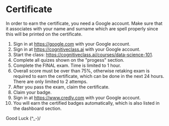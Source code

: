 # Certificate

In order to earn the certificate, you need a Google account.
Make sure that it associates with your name and surname which  are spell properly since this will be printed on the certificate.

1. Sign in at https://google.com with your Google account.
2. Sign in at https://cognitiveclass.ai with your Google account.
3. Start the class: 
	https://cognitiveclass.ai/courses/data-science-101.
4. Complete all quizes shown on the "progess" section.
5. Complete the FINAL exam. Time is limited to 1 hour.
6. Overall score must be over than 75%, otherwise retaking exam is required to earn the certificate, which can be done in the next 24 hours. There are only limited to 2 attemps.
7. After you pass the exam, claim the certificate.
8. Claim your badge.
9. Sign in at https://www.credly.com with your Google account.
10. You will earn the certified badges automatically, which is also listed in the dashboard section.

Good Luck (^_-)/
